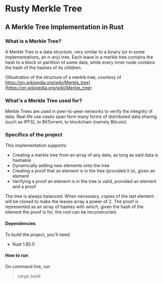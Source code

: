 # Rusty Merkle Tree
## A Merkle Tree Implementation in Rust

### What is a Merkle Tree?

A Merkle Tree is a data structure, very similar to a binary (or in some implementations, an n-ary) tree. Each leave in a merkle tree contains the hash to a block or partition of some data, while every inner node contains the hash of the hashes of its children.

![Illustration of the structure of a merkle tree, courtesy of https://en.wikipedia.org/wiki/Merkle_tree](https://en.wikipedia.org/wiki/Merkle_tree)

### What's a Merkle Tree used for? 

Merkle Trees are used in peer-to-peer networks to verify the integrity of data. Real life use cases span form many forms of distributed data sharing (such as IPFS), to BitTorrent, to blockchain (namely Bitcoin).

### Specifics of the project

This implementation supports:
- Creating a merkle tree from an array of any data, as long as said data is hashable
- Dynamically adding new elements onto the tree
- Creating a proof that an element is in the tree (provided it is), given an element
- Verifying a proof an element is in the tree is valid, provided an element and a proof

The tree is always balanced. When necessary, copies of the last element will be cloned to make the leaves array a power of 2. The proof is represented as an array of hashes with which, given the hash of the element the proof is for, the root can be reconstructed.

#### Dependencies

To build the project, you'll need:

- Rust 1.85.0

#### How to run

On command line, run 
>cargo build